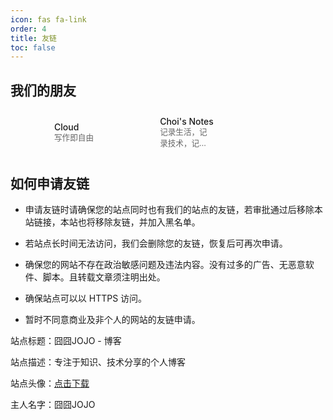 ```yaml
---
icon: fas fa-link
order: 4
title: 友链
toc: false
---
```


## 我们的朋友

<div style="display: grid; grid-template-columns: repeat(3, 1fr); gap: 20px;">
  <section style="display: flex; align-items: center; padding: 10px; border-radius: 8px; transition: background-color 0.3s; cursor: pointer; background-color: transparent;"
           onclick="window.open('https://www.cloudofficial.top/?source=blog_jojo_host', '_blank')"
           onmouseover="this.style.backgroundColor='rgba(255, 0, 255, 0.3)';"
           onmouseout="this.style.backgroundColor='transparent'">
    <div style="flex-shrink: 0; width: 48px; height: 48px; background-image: url('../assets/images/friendly_links/Cloud.ico'); background-size: contain;"></div>
    <div style="margin-left: 12px; min-width: 0;">
      <a href="https://www.cloudofficial.top/?source=blog_jojo_host" target="_blank" 
         style="display: block; font-weight: 500; text-decoration: none; color: inherit; 
                white-space: nowrap; overflow: hidden; text-overflow: ellipsis;">
        Cloud
      </a>
      <div style="font-size: 0.9em; color: #666; 
                  display: -webkit-box; -webkit-line-clamp: 2; -webkit-box-orient: vertical;
                  overflow: hidden; text-overflow: ellipsis; line-height: 1.4;">
        写作即自由
      </div>
    </div>
  </section>

  <section style="display: flex; align-items: center; padding: 10px; border-radius: 8px; transition: background-color 0.3s; cursor: pointer; background-color: transparent;"
           onclick="window.open('https://smc.im/?source=blog_jojo_host', '_blank')"
           onmouseover="this.style.backgroundColor='rgba(255, 0, 255, 0.3)';"
           onmouseout="this.style.backgroundColor='transparent'">
    <div style="flex-shrink: 0; width: 48px; height: 48px; background-image: url('../assets/images/friendly_links/Choi.ico'); background-size: contain;"></div>
    <div style="margin-left: 12px; min-width: 0;">
      <a href="https://smc.im/?source=blog_jojo_host" target="_blank" 
         style="display: block; font-weight: 500; text-decoration: none; color: inherit;
                white-space: nowrap; overflow: hidden; text-overflow: ellipsis;">
        Choi's Notes
      </a>
      <div style="font-size: 0.9em; color: #666;
                  display: -webkit-box; -webkit-line-clamp: 2; -webkit-box-orient: vertical;
                  overflow: hidden; text-overflow: ellipsis; line-height: 1.4;">
        记录生活，记录技术，记录折腾
      </div>
    </div>
  </section>
</div>


## 如何申请友链

- 申请友链时请确保您的站点同时也有我们的站点的友链，若审批通过后移除本站链接，本站也将移除友链，并加入黑名单。

- 若站点长时间无法访问，我们会删除您的友链，恢复后可再次申请。

- 确保您的网站不存在政治敏感问题及违法内容。没有过多的广告、无恶意软件、脚本。且转载文章须注明出处。

- 确保站点可以以 HTTPS 访问。

- 暂时不同意商业及非个人的网站的友链申请。

站点标题：囧囧JOJO - 博客

站点描述：专注于知识、技术分享的个人博客

站点头像：[点击下载](../assets/images/favicons/favicon.png)

主人名字：囧囧JOJO
